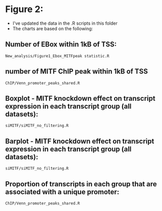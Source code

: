 # Figure 2:
* I've updated the data in the .R scripts in this folder
* The charts are based on the following:

## Number of EBox within 1kB of TSS:
`New_analysis/Figure1_Ebox_MITFpeak statistic.R`

## number of MITF ChIP peak within 1kB of TSS 
`ChIP/Venn_promoter_peaks_shared.R`

## Boxplot - MITF knockdown effect on transcript expression in each transcript group (all datasets):
`siMITF/siMITF_no_filtering.R`

## Barplot - MITF knockdown effect on transcript expression in each transcript group (all datasets):
`siMITF/siMITF_no_filtering.R`

## Proportion of transcripts in each group that are associated with a unique promoter:
`ChIP/Venn_promoter_peaks_shared.R`